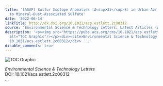 ```yaml
---
title: '[ASAP] Sulfur Isotope Anomalies (Δ<sup>33</sup>S) in Urban Air Pollution Linked
  to Mineral-Dust-Associated Sulfate'
date: '2022-06-14'
linkTitle: http://dx.doi.org/10.1021/acs.estlett.2c00312
source: 'Environmental Science & Technology Letters: Latest Articles (ACS Publications)'
description: '<p><img src="https://pubs.acs.org/cms/10.1021/acs.estlett.2c00312/asset/images/medium/ez2c00312_0003.gif"
  alt="TOC Graphic"/></p><div><cite>Environmental Science & Technology Letters</cite></div><div>DOI:
  10.1021/acs.estlett.2c00312</div> ...'
disable_comments: true
---
```

<p><img src="https://pubs.acs.org/cms/10.1021/acs.estlett.2c00312/asset/images/medium/ez2c00312_0003.gif" alt="TOC Graphic"/></p><div><cite>Environmental Science & Technology Letters</cite></div><div>DOI: 10.1021/acs.estlett.2c00312</div> ...